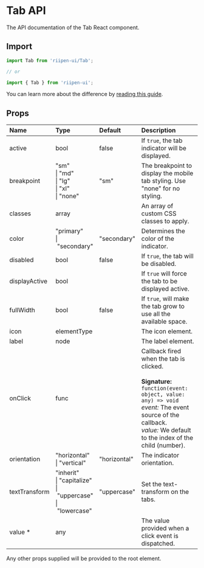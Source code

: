 <!--- This documentation is automatically generated, do not try to edit it. -->

# Tab API

<p class="description">The API documentation of the Tab React component.</p>

## Import

```js
import Tab from 'riipen-ui/Tab';

// or

import { Tab } from 'riipen-ui';
```

You can learn more about the difference by [reading this guide](/guides/bundle-size).

## Props

| Name | Type | Default | Description |
|:-----|:-----|:--------|:------------|
| <span class="prop-name">active</span> | <span class="prop-type">bool</span> | <span class="prop-default">false</span> | If `true`, the tab indicator will be displayed. |
| <span class="prop-name">breakpoint</span> | <span class="prop-type">"sm"<br>&#124;&nbsp;"md"<br>&#124;&nbsp;"lg"<br>&#124;&nbsp;"xl"<br>&#124;&nbsp;"none"</span> | <span class="prop-default">"sm"</span> | The breakpoint to display the mobile tab styling. Use "none" for no styling. |
| <span class="prop-name">classes</span> | <span class="prop-type">array</span> |  | An array of custom CSS classes to apply. |
| <span class="prop-name">color</span> | <span class="prop-type">"primary"<br>&#124;&nbsp;"secondary"</span> | <span class="prop-default">"secondary"</span> | Determines the color of the indicator. |
| <span class="prop-name">disabled</span> | <span class="prop-type">bool</span> | <span class="prop-default">false</span> | If `true`, the tab will be disabled. |
| <span class="prop-name">displayActive</span> | <span class="prop-type">bool</span> |  | If `true` will force the tab to be displayed active. |
| <span class="prop-name">fullWidth</span> | <span class="prop-type">bool</span> | <span class="prop-default">false</span> | If `true`, will make the tab grow to use all the available space. |
| <span class="prop-name">icon</span> | <span class="prop-type">elementType</span> |  | The icon element. |
| <span class="prop-name">label</span> | <span class="prop-type">node</span> |  | The label element. |
| <span class="prop-name">onClick</span> | <span class="prop-type">func</span> |  | Callback fired when the tab is clicked.<br><br>**Signature:**<br>`function(event: object, value: any) => void`<br>*event:* The event source of the callback.<br>*value:* We default to the index of the child (number). |
| <span class="prop-name">orientation</span> | <span class="prop-type">"horizontal"<br>&#124;&nbsp;"vertical"</span> | <span class="prop-default">"horizontal"</span> | The indicator orientation. |
| <span class="prop-name">textTransform</span> | <span class="prop-type">"inherit"<br>&#124;&nbsp;"capitalize"<br>&#124;&nbsp;"uppercase"<br>&#124;&nbsp;"lowercase"</span> | <span class="prop-default">"uppercase"</span> | Set the text-transform on the tabs. |
| <span class="prop-name required">value&nbsp;*</span> | <span class="prop-type">any</span> |  | The value provided when a click event is dispatched. |


Any other props supplied will be provided to the root element.